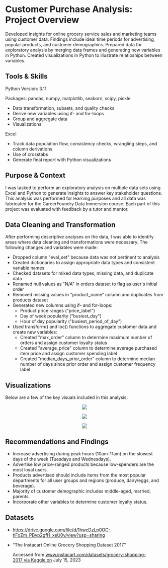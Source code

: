 # Customer Purchase Analysis: Project Overview
Developed insights for online grocery service sales and marketing teams using customer data. Findings include ideal time periods for advertising, popular products, and customer demographics. Prepared data for exploratory analysis by merging data frames and generating new variables in Python. Created visualizations in Python to illustrate relatioships between variables.

## Tools & Skills
Python Version: 3.11

Packages: pandas, numpy, matplotlib, seaborn, scipy, pickle
* Data transformation, subsets, and quality checks
* Derive new variables using if- and for-loops
* Group and aggregate data
* Visualizations

Excel
* Track data population flow, consistency checks, wrangling steps, and column derivations
* Use of crosstabs
* Generate final report with Python visualizations

## Purpose & Context
I was tasked to perform an exploratory analysis on multiple data sets using Excel and Python to generate insights to answer key stakeholder questions. This analysis was performed for learning purposes and all data was fabricated for the CareerFoundry Data Immersion course. Each part of this project was evaluated with feedback by a tutor and mentor.

## Data Cleaning and Transformation
After performing descriptive analyses on the data, I was able to identify areas where data cleaning and transformations were necessary. The following changes and variables were made:
* Dropped column "eval_set" because data was not pertinent to analysis
* Created dictionaries to assign appropriate data types and consistent variable names
* Checked datasets for mixed data types, missing data, and duplicate data
* Renamed null values as "N/A" in orders dataset to flag as user's initial order
* Removed missing values in "product_name" column and duplicates from products dataset
* Generated new columns using if- and for-loops:
  * Product price ranges ("price_label")
  * Day of week popularity ("busiest_day")
  * Hour of day popularity ("busiest_period_of_day")
* Used transform() and loc() functions to aggregate customer data and create new variables:
  * Created "max_order" column to determine maximum number of orders and assign customer loyalty status
  * Created "average_price" column to determine average purchased item price and assign customer spending label
  * Created "median_days_prior_order" column to determine median number of days since prior order and assign customer frequency label
 
## Visualizations
Below are a few of the key visuals included in this analysis:
<p align="center">
<img src="https://github.com/ke177409/Customer-Purchase-Analysis/assets/118031032/0d50db28-cf27-4879-a42c-69cbbfcc93af"/>
</p>

<p align="center">
<img src="https://github.com/ke177409/Customer-Purchase-Analysis/assets/118031032/d7b5615c-394f-41f0-90f0-c8b0622786ed"/>
</p>

<p align="center">
<img src="https://github.com/ke177409/Customer-Purchase-Analysis/assets/118031032/3e3cb237-7564-4d01-8723-7bb4938025e5" />
</p>

## Recommendations and Findings
* Increase advertising during peak hours (10am-11am) on the slowest days of the week (Tuesdays and Wednesdays).
* Advertise low price-ranged products because low-spenders are the most loyal users.
* Products advertised should include items from the most popular departments for all user groups and regions (produce, dairy/eggs, and beverage).
* Majority of customer demographic includes middle-aged, married, parents.
* Incorporate other variables to determine customer loyalty status.

## Datasets
* https://drive.google.com/file/d/1hweDzLp0OC-tlFoZm_PBvp2gfH_xeU0v/view?usp=sharing
* “The Instacart Online Grocery Shopping Dataset 2017”
  
  Accessed from www.instacart.com/datasets/grocery-shopping-2017 via Kaggle on July 15, 2023
